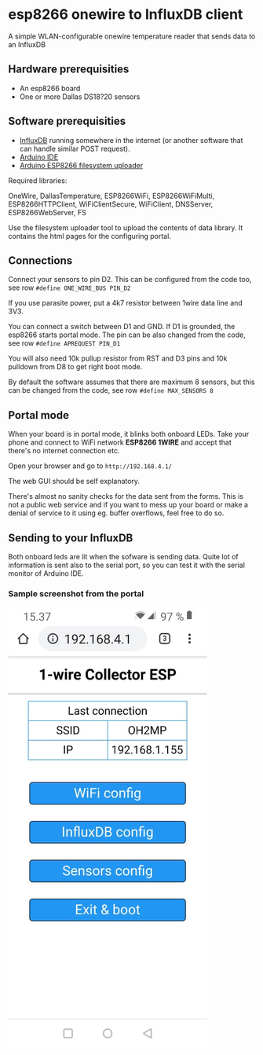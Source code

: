# esp8266 onewire to InfluxDB client
A simple WLAN-configurable onewire temperature reader that sends data to an InfluxDB

## Hardware prerequisities
- An esp8266 board
- One or more Dallas DS18?20 sensors

## Software prerequisities
- [InfluxDB](https://www.influxdata.com/) running somewhere in the internet
(or another software that can handle similar POST request).
- [Arduino IDE](https://www.arduino.cc/en/main/software)
- [Arduino ESP8266 filesystem uploader](https://github.com/esp8266/arduino-esp8266fs-plugin)

Required libraries:

OneWire, DallasTemperature, ESP8266WiFi, ESP8266WiFiMulti,  ESP8266HTTPClient, WiFiClientSecure,
WiFiClient, DNSServer, ESP8266WebServer, FS

Use the filesystem uploader tool to upload the contents of data library. It contains the html pages for
the configuring portal.

## Connections
Connect your sensors to pin D2. This can be configured from the code too, see row `#define ONE_WIRE_BUS PIN_D2`

If you use parasite power, put a 4k7 resistor between 1wire data line and 3V3.

You can connect a switch between D1 and GND. If D1 is grounded, the esp8266 starts portal mode. The pin can be
also changed from the code, see row `#define APREQUEST PIN_D1`

You will also need 10k pullup resistor from RST and D3 pins and 10k pulldown from D8 to get right boot mode.

By default the software assumes that there are maximum 8 sensors, but this can be changed from the code,
see row `#define MAX_SENSORS 8`

## Portal mode
When your board is in portal mode, it blinks both onboard LEDs. Take your phone and connect to WiFi network 
**ESP8266 1WIRE** and accept that there's no internet connection etc.

Open your browser and go to `http://192.168.4.1/`

The web GUI should be self explanatory.

There's almost no sanity checks for the data sent from the forms. This is not a public web service and if you
want to mess up your board or make a denial of service to it using eg. buffer overflows, feel free to do so.

## Sending to your InfluxDB
Both onboard leds are lit when the sofware is sending data. Quite lot of information is sent also to the
serial port, so you can test it with the serial monitor of Arduino IDE.

### Sample screenshot from the portal
![screenshot](screenshot.jpg)
